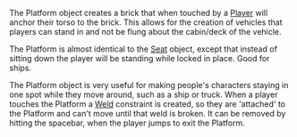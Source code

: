 The Platform object creates a brick that when touched by a [Player](https://create.roblox.com/docs/reference/engine/classes/Player) will
anchor their torso to the brick. This allows for the creation of vehicles that
players can stand in and not be flung about the cabin/deck of the vehicle.

The Platform is almost identical to the [Seat](https://create.roblox.com/docs/reference/engine/classes/Seat) object, except that instead of
sitting down the player will be standing while locked in place. Good for
ships.

The Platform object is very useful for making people's characters staying in
one spot while they move around, such as a ship or truck. When a player
touches the Platform a [Weld](https://create.roblox.com/docs/reference/engine/classes/Weld) constraint is created, so they are 'attached' to
the Platform and can't move until that weld is broken. It can be removed by
hitting the spacebar, when the player jumps to exit the Platform.